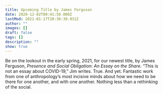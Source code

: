 ```yaml
---
title: Upcoming Title by James Ferguson
date: 2020-12-02T00:41:50.000Z
lastMod: 2021-01-17T20:30:39.931Z
author: ""
images: []
draft: false
tags: []
description: ""
show: true
---
```

Be on the lookout in the early spring, 2021, for our newest title, by James Ferguson, *Presence and Social Obligation: An Essay on the Share*. “This is not an essay about COVID-19,” Jim writes. True. And yet. Fantastic work from one of anthropology’s most incisive minds about how we need to be there for one another, and with one another. Nothing less than a rethinking of the social.